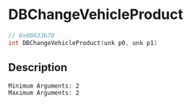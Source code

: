 # DBChangeVehicleProduct
```c
// 0x00433b70
int DBChangeVehicleProduct(unk p0, unk p1)
```
## Description
```
Minimum Arguments: 2
Maximum Arguments: 2
```
